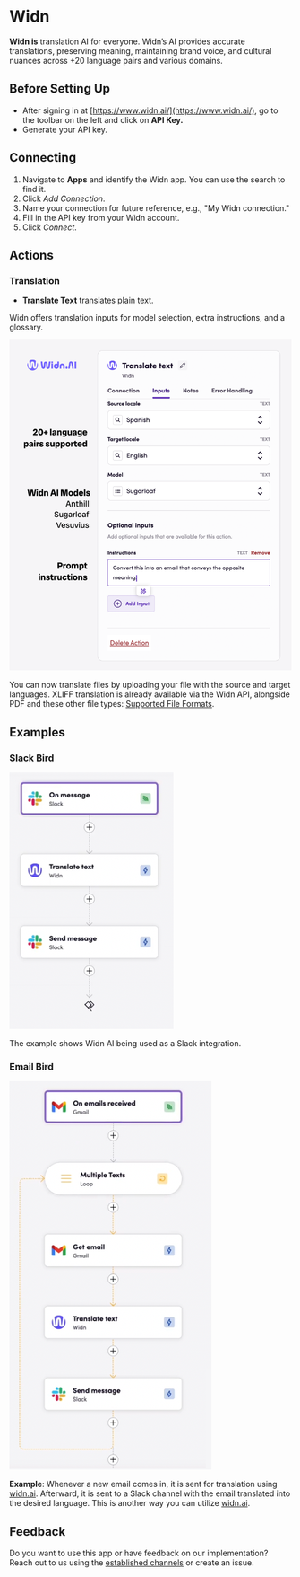 # Widn

**Widn is** translation AI for everyone. Widn’s AI provides accurate translations, preserving meaning, maintaining brand voice, and cultural nuances across +20 language pairs and various domains.

## **Before Setting Up**

- After signing in at [https://www.widn.ai/](https://www.widn.ai/), go to the toolbar on the left and click on **API Key.**
- Generate your API key.

## **Connecting**

1. Navigate to **Apps** and identify the Widn app. You can use the search to find it.
2. Click *Add Connection*.
3. Name your connection for future reference, e.g., "My Widn connection."
4. Fill in the API key from your Widn account.
5. Click *Connect*.

## **Actions**

### **Translation**

- **Translate Text** translates plain text.

Widn offers translation inputs for model selection, extra instructions, and a glossary.

![Frame 1](image/README/Instructions.png)

You can now translate files by uploading your file with the source and target languages. XLIFF translation is already available via the Widn API, alongside PDF and these other file types: [Supported File Formats](https://help.unbabel.com/hc/en-us/articles/11241362647447-Supported-file-formats).

## **Examples**

### Slack Bird

![Slack Example](image/README/SlackBird.png)

The example shows Widn AI being used as a Slack integration.

### Email Bird

![Email Example](image/README/EmailBird.png)

**Example**: Whenever a new email comes in, it is sent for translation using [widn.ai](http://widn.ai/). Afterward, it is sent to a Slack channel with the email translated into the desired language. This is another way you can utilize [widn.ai](http://widn.ai/).

## **Feedback**

Do you want to use this app or have feedback on our implementation? Reach out to us using the [established channels](https://www.blackbird.io/) or create an issue.

